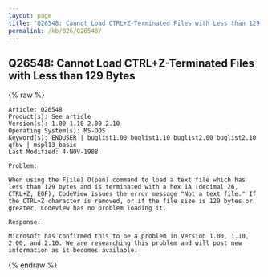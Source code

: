```yaml
---
layout: page
title: "Q26548: Cannot Load CTRL+Z-Terminated Files with Less than 129 Bytes"
permalink: /kb/026/Q26548/
---
```


## Q26548: Cannot Load CTRL+Z-Terminated Files with Less than 129 Bytes

{% raw %}

	Article: Q26548
	Product(s): See article
	Version(s): 1.00 1.10 2.00 2.10
	Operating System(s): MS-DOS
	Keyword(s): ENDUSER | buglist1.00 buglist1.10 buglist2.00 buglist2.10 qfbv | mspl13_basic
	Last Modified: 4-NOV-1988
	
	Problem:
	
	When using the F(ile) O(pen) command to load a text file which has
	less than 129 bytes and is terminated with a hex 1A (decimal 26,
	CTRL+Z, EOF), CodeView issues the error message "Not a text file." If
	the CTRL+Z character is removed, or if the file size is 129 bytes or
	greater, CodeView has no problem loading it.
	
	Response:
	
	Microsoft has confirmed this to be a problem in Version 1.00, 1.10,
	2.00, and 2.10. We are researching this problem and will post new
	information as it becomes available.

{% endraw %}
